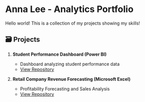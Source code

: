 # Anna Lee - Analytics Portfolio
Hello world! This is a collection of my projects showing my skills!
## 🗃️ Projects

1. **Student Performance Dashboard (Power BI)**
   - Dashboard analyzing student performance data
   - [View Repository](studentperformance-powerbi/README.md)

2. **Retail Company Revenue Forecasting (Microsoft Excel)**
   - Profitability Forecasting and Sales Analysis
   - [View Repository](README.md)
